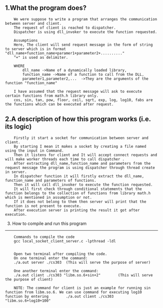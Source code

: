 1.What the program does?  
--------------------------

        We were suppose to write a program that arranges the communication between server and client.
        The request of client is reached to dispatcher.
        Dispatcher is using dll_invoker to execute the function requested.

        Assumptions
        Here, The client will send request message in the form of string to server which is in format "dll_name+function_name+paramer1+parameter2+.........."
        "+" is used as delimiter.

        WHERE   
            dll_name ->Name of a dynamically loaded library,
            function_name ->Name of a function to call from the DLL,
            parameter1,parameter2,...  ->They are the arguments of the function "function_name"

        I have assumed that the request message will ask to execute certain functions from math.h library only.
        cos, sin, tan, pow, floor, ceil, sqrt, exp, log, log10, fabs are the functions which can be executed after request.




2.A description of how this program works (i.e. its logic)  
-------------------------------------------------------------
        Firstly it start a socket for communication between server and client. 
        By starting I mean it makes a socket by creating a file named using the input in Command.
        Then it listens for client and It will accept connect requests and will make worker threads each time to call dispatcher .
        After extracting dll_name,function_name and parameters from the request message the program is using dispatcher through thread create in server.
        In dispatcher function it will firstly extract the dll_name, function_name and parameters of functions.
        Then it will call dll_invoker to execute the function requested.
        It will first check through conditional statements that the function belongs to the collection of functions from library math.h which is mentioned in assumption or not.
        If it does not belong to them then server will print that the function is not present to execute.
        After execution server is printing the result it got after execution.


 

3. How to compile and run this program  
---------------------------------------------------------

        Commands to compile the code
        gcc local_socket_client_server.c -lpthread -ldl


        Open two terminal after compiling the code.
        On one terminal enter the command: 
        ./a.out server ./cs303  (This will serve the purpose of server)

        One another terminal enter the command: 
        ./a.out client ./cs303 "libm.so.6+sin+2"        (This will serve the purpose of client)  

        NOTE: The command for client is just an example for running sin function from libm.so.6. We can use command for executing log10 function by entering        ./a.out client ./cs303 "libm.so.6+log10+100" 



